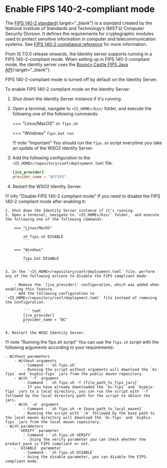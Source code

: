 # Enable FIPS 140-2-compliant mode

The [FIPS 140-2 standard](https://csrc.nist.gov/publications/detail/fips/140/2/final){:target="_blank"} is a standard created by the National Institute of Standards and Technology’s (NIST’s) Computer Security Division. It defines the requirements for cryptographic modules used to protect sensitive information in computer and telecommunication systems.
See [FIPS 140-2 compliance reference]({{base_path}}/deploy/compliance/fips) for more information.

From IS 7.0.0 release onwards, the Identity server supports running in a FIPS 140-2-compliant mode. When setting up in FIPS 140-2-compliant mode, the identity server uses the [Bouncy Castle FIPS Java API](https://www.bouncycastle.org/fips-java/){:target="_blank"}.

FIPS 140-2-compliant mode is turned off by default on the Identity Server.

To enable FIPS 140-2 compliant mode on the Identity Server:

1. Shut down the Identity Server instance if it's running.
2. Open a terminal, navigate to `<IS_HOME>/bin/` folder,  and execute the following one of the following commands:
    
    === "Linux/MacOS"
        ```
        sh fips.sh
        ```

    === "Windows"
        ```
        fips.bat run
        ```

    !!! note "Important"
            You should run the `fips.sh` script everytime you take an update of the WSO2 Identity Server.

3. Add the following configuration to the `<IS_HOME>/repository/conf/deployment.toml` file.

    ``` toml
    [jce_provider]
    provider_name = "BCFIPS"
    ```

4. Restart the WSO2 Identity Server.

!!! info "Disable FIPS 140-2 compliant mode"
    If you need to disable the FIPS 140-2 compliant mode after enabling it:

    1. Shut down the Identity Server instance if it's running.
    2. Open a terminal, navigate to `<IS_HOME>/bin/` folder,  and execute the following one of the following commands:

        === "Linux/MacOS"
            ```
            sh fips.sh DISABLE
            ```

        === "Windows"
            ```
            fips.bat DISABLE
            ```

    3. In the `<IS_HOME>/repository/conf/deployment.toml` file, perform any of the following actions to disable the FIPS compliant mode:
        
        - Remove the `[jce_provider]` configuration, which was added when enabling this feature.
        - Add the following configuration to `<IS_HOME>/repository/conf/deployment.toml` file instead of removing the configuration.

            ``` toml
            [jce_provider]
            provider_name = "BC"
            ```
            
    4. Restart the WSO2 Identity Server.


!!! note "Running the fips.sh script"
    You can use the `fips.sh` script with the following arguments according to your requirements:

    - Without parameters
        - Without arguments
            - Command - `sh fips.sh`
            - Running the script without arguments will download the `bc-fips` and `bcpkix-fips` jars from the public maven repository.
        - With `-f` argument
            - Command - `sh fips.sh -f {file_path_to_fips_jars}`
            - If you have already downloaded the `bc-fips` and `bcpkix-fips` jars to a local directory, you can run the script with `-f` followed by the local directory path for the script to obtain the jars.
        - With `-m` argument
            - Command - `sh fips.sh -m {base_path_to_local_maven}`
            - Running the script with `-m` followed by the base path to the local maven directory will download the `bc-fips` and `bcpkix-fips` jars from the local maven repository.
    - With parameters
        - `VERIFY` parameter
            - Command - `sh fips.sh VERIFY`
            -  Using the verify parameter you can check whether the product pack is FIPS compliant or not.
        - `DISABLE` parameter
            - Command - `sh fips.sh DISABLE`
            - Using the disable parameter, you can disable the FIPS-compliant mode.